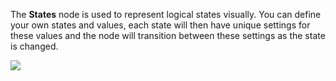 The **States** node is used to represent logical states visually. You can define your own states and values, each state will then have unique settings for these values and the node will transition between these settings as the state is changed.

<div class="ndl-images">
    <img src="/nodes/animation/states.png" class="ndl-image med">
</div>